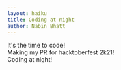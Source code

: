 ```yaml
---
layout: haiku
title: Coding at night
author: Nabin Bhatt
---
```

It's the time to code! <br>
Making my PR for hacktoberfest 2k21! <br>
Coding at night! <br>
